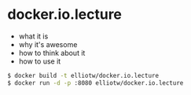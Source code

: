 docker.io.lecture
=================

- what it is
- why it's awesome
- how to think about it
- how to use it

```bash
$ docker build -t elliotw/docker.io.lecture
$ docker run -d -p :8080 elliotw/docker.io.lecture
```